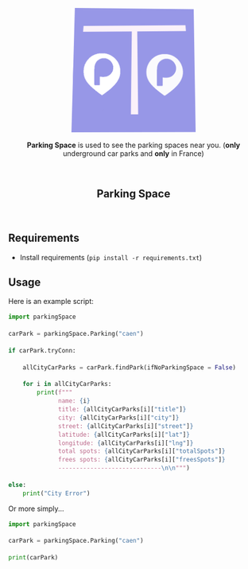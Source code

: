<p align="center"><a href="https://darkreader.org" target="_blank" rel="noreferrer noopener"><img width="250" alt="Dark Reader's mascot" src="img/icon.png"></a></p>
<p align="center"><strong>Parking Space</strong> is used to see the parking spaces near you. (<strong>only</strong> underground car parks and <strong>only</strong> in France)</p>
<br/>


<h2 align="center">Parking Space</h2>
<br/>

## Requirements

- Install requirements (`pip install -r requirements.txt`)

## Usage

Here is an example script:

```python
import parkingSpace

carPark = parkingSpace.Parking("caen")

if carPark.tryConn:

    allCityCarParks = carPark.findPark(ifNoParkingSpace = False) 
    
    for i in allCityCarParks:
        print(f"""
              name: {i}
              title: {allCityCarParks[i]["title"]}
              city: {allCityCarParks[i]["city"]}
              street: {allCityCarParks[i]["street"]}
              latitude: {allCityCarParks[i]["lat"]}
              longitude: {allCityCarParks[i]["lng"]}
              total spots: {allCityCarParks[i]["totalSpots"]}
              frees spots: {allCityCarParks[i]["freesSpots"]}
              -----------------------------\n\n""")

else:
    print("City Error")
```

Or more simply...

```python
import parkingSpace

carPark = parkingSpace.Parking("caen")

print(carPark)
```
